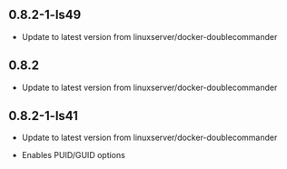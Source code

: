 
## 0.8.2-1-ls49
- Update to latest version from linuxserver/docker-doublecommander

## 0.8.2
- Update to latest version from linuxserver/docker-doublecommander
## 0.8.2-1-ls41
- Update to latest version from linuxserver/docker-doublecommander
 
- Enables PUID/GUID options
